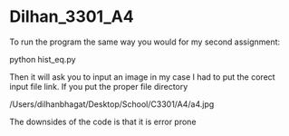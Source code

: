 # Dilhan_3301_A4

To run the program the same way you would for my second assignment:

python hist_eq.py

Then it will ask you to input an image in my case I had to put the corect input file link. If you put the proper file directory

/Users/dilhanbhagat/Desktop/School/C3301/A4/a4.jpg

The downsides of the code is that it is error prone
